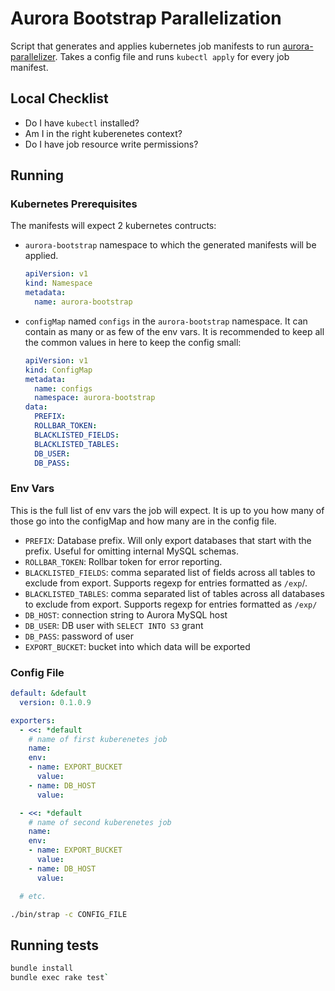 # Aurora Bootstrap Parallelization

Script that generates and applies kubernetes job manifests to run [aurora-parallelizer](https://github.com/gaorlov/aurora-bootstrap). Takes a config file and runs `kubectl apply` for every job manifest.

## Local Checklist
* Do I have `kubectl` installed?
* Am I in the right kuberenetes context?
* Do I have job resource write permissions?


## Running

### Kubernetes Prerequisites
The manifests will expect 2 kubernetes contructs:

* `aurora-bootstrap` namespace to which the generated manifests will be applied.
  ```yaml
  apiVersion: v1
  kind: Namespace
  metadata:
    name: aurora-bootstrap
  ```
* `configMap` named `configs` in the `aurora-bootstrap` namespace. It can contain as many or as few of the env vars. It is recommended to keep all the common values in here to keep the config small:
  ```yaml
  apiVersion: v1
  kind: ConfigMap
  metadata:
    name: configs
    namespace: aurora-bootstrap
  data:
    PREFIX:
    ROLLBAR_TOKEN:
    BLACKLISTED_FIELDS:
    BLACKLISTED_TABLES:
    DB_USER:
    DB_PASS:
  ```

### Env Vars
This is the full list of env vars the job will expect. It is up to you how many of those go into the configMap and how many are in the config file.
* `PREFIX`: Database prefix. Will only export databases that start with the prefix. Useful for omitting internal MySQL schemas.
* `ROLLBAR_TOKEN`: Rollbar token for error reporting.
* `BLACKLISTED_FIELDS`: comma separated list of fields across all tables to exclude from export. Supports regexp for entries formatted as `/exp`/. 
* `BLACKLISTED_TABLES`: comma separated list of tables across all databases to exclude from export. Supports regexp for entries formatted as `/exp/`
* `DB_HOST`: connection string to Aurora MySQL host
* `DB_USER`: DB user with `SELECT INTO S3` grant
* `DB_PASS`: password of user
* `EXPORT_BUCKET`: bucket into which data will be exported

### Config File
```yaml
default: &default
  version: 0.1.0.9

exporters:
  - <<: *default
    # name of first kuberenetes job
    name: 
    env:
    - name: EXPORT_BUCKET
      value: 
    - name: DB_HOST
      value:

  - <<: *default
    # name of second kuberenetes job
    name: 
    env:
    - name: EXPORT_BUCKET
      value: 
    - name: DB_HOST
      value: 

  # etc. 
```
```bash
./bin/strap -c CONFIG_FILE
```

## Running tests

```bash
bundle install
bundle exec rake test`
```